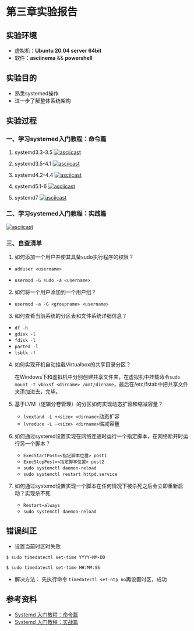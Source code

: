 # 第三章实验报告
## 实验环境
+ 虚拟机：**Ubuntu 20.04 server 64bit**
+ 软件：**asciinema** && **powershell**
## 实验目的
+ 熟悉systemed操作
+ 进一步了解整体系统架构
## 实验过程
### 一、学习systemed入门教程：命令篇
1. systemd3.3-3.5
   [![asciicast](https://asciinema.org/a/w2wUe1FVbrdIUfdWJychlkyJQ.svg)](https://asciinema.org/a/w2wUe1FVbrdIUfdWJychlkyJQ)

2. systemd3.5-4.1
   [![asciicast](https://asciinema.org/a/0avVCK5myrAukGCNWUmo2W2Zy.svg)](https://asciinema.org/a/0avVCK5myrAukGCNWUmo2W2Zy)

3. systemd4.2-4.4
   [![asciicast](https://asciinema.org/a/IS9oX9RIPtvngbfWhy6RtYihd.svg)](https://asciinema.org/a/IS9oX9RIPtvngbfWhy6RtYihd)

4. systemd5.1-6
   [![asciicast](https://asciinema.org/a/8cbDFfhMvYmjq6bYavFabv08d.svg)](https://asciinema.org/a/8cbDFfhMvYmjq6bYavFabv08d)

5. systemd7
   [![asciicast](https://asciinema.org/a/vKdOg3UjGByYC7WNFthV256y9.svg)](https://asciinema.org/a/vKdOg3UjGByYC7WNFthV256y9)

### 二、学习systemed入门教程：实践篇

[![asciicast](https://asciinema.org/a/EKOR01zDzLHMOape0tQ1DdBhV.svg)](https://asciinema.org/a/EKOR01zDzLHMOape0tQ1DdBhV)

### 三、自查清单
1. 如何添加一个用户并使其具备sudo执行程序的权限？

- `adduser <username>`

- `usermod -G sudo -a <username>`

2. 如何将一个用户添加到一个用户组？

- `usermod -a -G <groupname> <username>`

3. 如何查看当前系统的分区表和文件系统详细信息？

- `df -h` 
- `gdisk -l`
- `fdisk -l`
- `parted -l`
- `lsblk -f`
  
4. 如何实现开机自动挂载Virtualbox的共享目录分区？

    在Windows下和虚拟机中分别创建共享文件夹，在虚拟机中挂载命令```sudo mount -t vboxsf <dirname> /mnt/dirname```，最后在/etc/fstab中把共享文件夹添加进去，完毕。

5. 基于LVM（逻辑分卷管理）的分区如何实现动态扩容和缩减容量？
   
   - `lvextand -L +<size> <dirname>`动态扩容
   - `lvreduce -L -<size> <dirname>`缩减容量

6. 如何通过systemd设置实现在网络连通时运行一个指定脚本，在网络断开时运行另一个脚本？
   - `ExecStartPost=<指定脚本位置> post1`
   - `ExecStopPost=<指定脚本位置> post2`
   - `sudo systemctl daemon-reload`
   - `sudo systemctl restart httpd.service`
7. 如何通过systemd设置实现一个脚本在任何情况下被杀死之后会立即重新启动？实现杀不死
   - `Restart=always`
   - `sudo systemctl daemon-reload`

## 错误纠正

- 设置当前时区时失败
```
$ sudo timedatectl set-time YYYY-MM-DD

$ sudo timedatectl set-time HH:MM:SS
```


- 解决方法：
先执行命令
`timedatectl set-ntp no`再设置时区，成功

## 参考资料
+ [Systemd 入门教程：命令篇](http://www.ruanyifeng.com/blog/2016/03/systemd-tutorial-commands.html)
+ [Systemd 入门教程：实战篇](http://www.ruanyifeng.com/blog/2016/03/systemd-tutorial-part-two.html)
